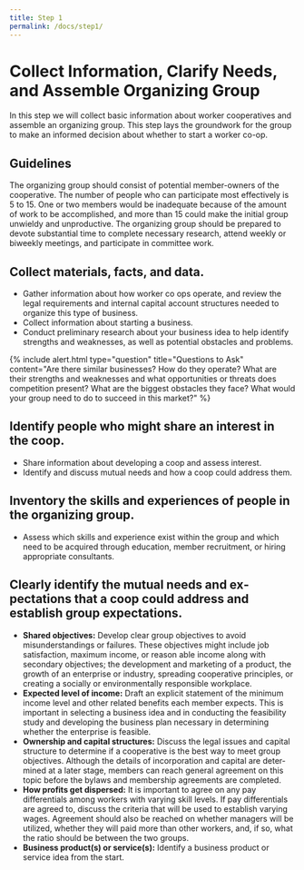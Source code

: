 ```yaml
---
title: Step 1
permalink: /docs/step1/
---
```

# **Collect Information, Clarify Needs, and Assemble Organizing Group**
In this step we will collect basic information about worker cooperatives and assemble an organizing group. This step lays the groundwork for the group to make an informed decision about whether to start a worker co-op.

## **Guidelines**
The organizing group should consist of po­tential member-owners of the cooperative. The number of people who can participate most effectively is 5 to 15. One or two members would be inadequate because of the amount of work to be accomplished, and more than 15 could make the initial group unwieldy and unproductive. The organizing group should be prepared to devote substantial time to com­plete necessary research, attend weekly or bi­weekly meetings, and participate in commit­tee work.

## **Collect materials, facts, and data.**
- Gather information about how worker co­ ops operate, and review the legal require­ments and internal capital account struc­tures needed to organize this type of busi­ness.
- Collect information about starting a busi­ness.
- Conduct preliminary research about your business idea to help identify strengths and weaknesses, as well as potential obstacles and problems.

{% include alert.html type="question" title="Questions to Ask" content="Are there similar businesses?
How do they operate?
What are their strengths and weaknesses and what opportunities or threats does compe­tition present?
What are the biggest ob­stacles they face?
What would your group need to do to succeed in this market?" %}

## **Identify people who might share an inter­est in the coop.**
- Share information about developing a co­op and assess interest.
- Identify and discuss mutual needs and how a coop could address them.

## **Inventory the skills and experiences of people in the organizing group.**
- Assess which skills and experience exist within the group and which need to be acquired through education, member recruitment, or hiring appropriate consultants.

## **Clearly identify the mutual needs and ex­pectations that a coop could address and establish group expectations.**
- **Shared objectives:**  Develop clear group objectives to avoid misunderstandings or failures. These objectives might include job satisfaction, maximum income, or reason­ able income along with secondary objec­tives; the development and marketing of a product, the growth of an enterprise or in­dustry, spreading cooperative principles, or creating a socially or environmentally re­sponsible workplace.
- **Expected level of income:** Draft an ex­plicit statement of the minimum income level and other related benefits each mem­ber expects. This is important in selecting a business idea and in conducting the fea­sibility study and developing the business plan necessary in determining whether the enterprise is feasible.
- **Ownership and capital structures:** Dis­cuss the legal issues and capital structure to determine if a cooperative is the best way to meet group objectives. Although the de­tails of incorporation and capital are deter­mined at a later stage, members can reach general agreement on this topic before the bylaws and membership agreements are completed.
- **How profits get dispersed:** It is impor­tant to agree on any pay differentials among workers with varying skill levels. If pay differentials are agreed to, discuss the criteria that will be used to establish varying wages. Agreement should also be reached on whether managers will be utilized, whether they will paid more than other workers, and, if so, what the ratio should be between the two groups.
- **Business product(s) or service(s):** Iden­tify a business product or service idea from the start.
